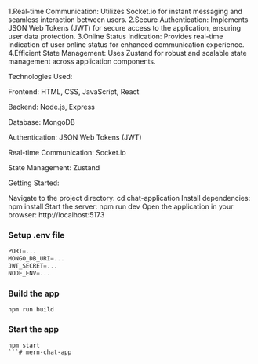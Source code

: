 1.Real-time Communication: Utilizes Socket.io for instant messaging and seamless interaction between users.
2.Secure Authentication: Implements JSON Web Tokens (JWT) for secure access to the application, ensuring user data protection.
3.Online Status Indication: Provides real-time indication of user online status for enhanced communication experience.
4.Efficient State Management: Uses Zustand for robust and scalable state management across application components.

Technologies Used:

Frontend: HTML, CSS, JavaScript, React

Backend: Node.js, Express

Database: MongoDB

Authentication: JSON Web Tokens (JWT)

Real-time Communication: Socket.io

State Management: Zustand

Getting Started:

Navigate to the project directory: cd chat-application
Install dependencies: npm install
Start the server: npm run dev
Open the application in your browser: http://localhost:5173
### Setup .env file

```js
PORT=...
MONGO_DB_URI=...
JWT_SECRET=...
NODE_ENV=...
```

### Build the app

```shell
npm run build
```

### Start the app

```shell
npm start
```#   m e r n - c h a t - a p p 
 
 
